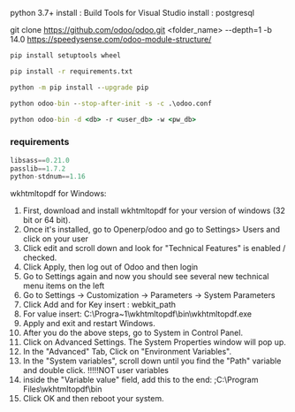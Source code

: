 python 3.7+
install : Build Tools for Visual Studio
install : postgresql

git clone https://github.com/odoo/odoo.git <folder_name> --depth=1 -b 14.0
https://speedysense.com/odoo-module-structure/
```cmd
pip install setuptools wheel

pip install -r requirements.txt

python -m pip install --upgrade pip

python odoo-bin --stop-after-init -s -c .\odoo.conf

python odoo-bin -d <db> -r <user_db> -w <pw_db>
```


### requirements
```py
libsass==0.21.0
passlib==1.7.2
python-stdnum==1.16
```


wkhtmltopdf for Windows:
1. First, download and install wkhtmltopdf for your version of windows (32 bit or 64 bit).
2. Once it's installed, go to Openerp/odoo and go to Settings> Users and click on your user
3. Click edit and scroll down and look for "Technical Features" is enabled / checked.
4. Click Apply, then log out of Odoo and then login
5. Go to Settings again and now you should see several new technical menu items on the left
6. Go to Settings -> Customization -> Parameters -> System Parameters
7. Click Add and for Key insert : webkit_path
8. For value insert: C:\Progra~1\wkhtmltopdf\bin\wkhtmltopdf.exe
9. Apply and exit and restart Windows.
10. After you do the above steps, go to System  in Control Panel.
11. Click on Advanced Settings. The System Properties window will pop up.
12. In the "Advanced" Tab, Click on "Environment Variables". 
13. In the "System variables", scroll down until you find the "Path" variable and double click. !!!!!NOT user variables
14. inside the "Variable value" field, add this to the end: ;C:\Program Files\wkhtmltopdf\bin
15. Click OK and then reboot your system.
